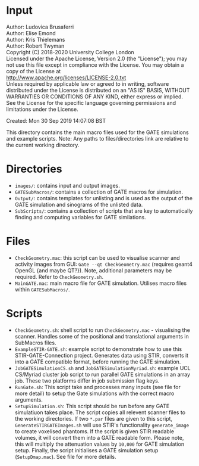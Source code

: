 # Input

Author: Ludovica Brusaferri<br />
Author: Elise Emond<br />
Author: Kris Thielemans<br />
Author: Robert Twyman<br />
Copyright (C) 2018-2020 University College London<br />
Licensed under the Apache License, Version 2.0 (the "License");
you may not use this file except in compliance with the License.
You may obtain a copy of the License at
<br />
http://www.apache.org/licenses/LICENSE-2.0.txt
<br />
Unless required by applicable law or agreed to in writing, software
distributed under the License is distributed on an "AS IS" BASIS,
WITHOUT WARRANTIES OR CONDITIONS OF ANY KIND, either express or implied.
See the License for the specific language governing permissions and
limitations under the License.

Created:  Mon 30 Sep 2019 14:07:08 BST

This directory contains the main macro files used for the GATE simulations and example scripts.
Note: Any paths to files/directories link are relative to the current working directory.


Directories
===========

* `images/`: contains input and output images.
* `GATESubMacros/`: contains a collection of GATE macros for simulation.
* `Output/`: contains templates for unlisting and is used as the output of the GATE simulation and sinograms of the unlisted data.
* `SubScripts/`: contains a collection of scripts that are key to automatically finding and computing variables for GATE similations.


Files
=======

* `CheckGeometry.mac`: this script can be used to visualise scanner and activity images from GUI: `Gate --qt CheckGeometry.mac` (requires geant4 OpenGL {and maybe QT?}). Note, additional parameters may be required. Refer to `CheckGeometry.sh`. 
* `MainGATE.mac`: main macro file for GATE simulation. Utilises macro files within `GATESubMacros/`.


Scripts
=======
* `CheckGeometry.sh`: shell script to run `CheckGeometry.mac` - visualising the scanner. Handles some of the positional and translational arguments in SubMacros files.
* `ExampleSTIR-GATE.sh`: example script to demonstrate how to use this STIR-GATE-Connection project. Generates data using STIR, converts it into a GATE compatible format, before running the GATE simulation.
* `JobGATESimulationCS.sh` and `JobGATESimulationMyriad.sh`: example UCL CS/Myriad cluster job script to run parallel GATE simulations in an array job. These two platforms differ in job submission flag keys.
* `RunGate.sh`: This script take and processes many inputs (see file for more detail) to setup the Gate simulations with the correct macro arguments.
* `SetupSimulation.sh`: This script should be run before any GATE simulatiuon takes place. The script copies all relevent scanner files to the working directories. If two `*.par` files are given to this script, `GenerateSTIRGATEImages.sh` will use STIR's functionality `generate_image` to create voxelised phantoms. If the script is given STIR readable volumes, it will convert them into a GATE readable form. Please note, this will multiply the attenuation values by `10,000` for GATE simulation setup. Finally, the script initialises a GATE simulation setup (`SetupDmap.mac`). See file for more details.
